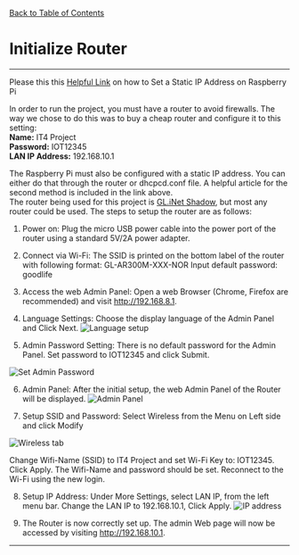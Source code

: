 [Back to Table of Contents](README.md)
# Initialize Router
---
Please this this [Helpful Link](https://www.tomshardware.com/how-to/static-ip-raspberry-pi) on how to Set a Static IP Address on Raspberry Pi

In order to run the project, you must have a router to avoid firewalls. The way we chose to do this was to buy a cheap router and configure it to this setting:  
**Name:** IT4 Project  
**Password:** IOT12345  
**LAN IP Address:** 192.168.10.1  


The Raspberry Pi must also be configured with a static IP address. You can either do that through the router or dhcpcd.conf file. A helpful article for the second method is included in the link above.  
The router being used for this project is [GL.iNet Shadow](https://store-us.gl-inet.com/products/gl-ar300m16-mini-smart-router), but most any router could be used.
The steps to setup the router are as follows:  
1. Power on: Plug the micro USB power cable into the power port of the router using a standard 5V/2A power adapter.
2. Connect via Wi-Fi:
The SSID is printed on the bottom label of the router with following format:
GL-AR300M-XXX-NOR
Input default password: goodlife
3. Access the web Admin Panel: Open a web Browser (Chrome, Firefox are recommended) and visit http://192.168.8.1.

4. Language Settings: Choose the display language of the Admin Panel and Click Next.
  ![Language setup](https://github.com/user-attachments/assets/1830b3e0-0f96-4d02-aea8-b64372de4759)

5. Admin Password Setting: There is no default password for the Admin Panel. Set password to IOT12345 and click Submit.

![Set Admin Password](https://github.com/user-attachments/assets/8effbd3c-3d8e-4743-ab11-0103094865ac)

6. Admin Panel: After the initial setup, the web Admin Panel of the Router will be displayed.
  ![Admin Panel](https://github.com/user-attachments/assets/b4844aa0-ecd5-4a3d-9857-fcdccbea025a)

7. Setup SSID and Password: Select Wireless from the Menu on Left side and click Modify

![Wireless tab](https://github.com/user-attachments/assets/a9b74e23-2bac-4b25-970b-2cab5e9c2ddb)

Change Wifi-Name (SSID) to IT4 Project and set Wi-Fi Key to: IOT12345. Click Apply.
The Wifi-Name and password should be set. Reconnect to the Wi-Fi using the new login.

8. Setup IP Address: Under More Settings, select LAN IP, from the left menu bar. Change the LAN IP to 192.168.10.1, Click Apply.
![IP address](https://github.com/user-attachments/assets/c995fd3f-d428-4661-b2b4-d025aa5efec7)

9. The Router is now correctly set up. The admin Web page will now be accessed by visiting http://192.168.10.1.

---

